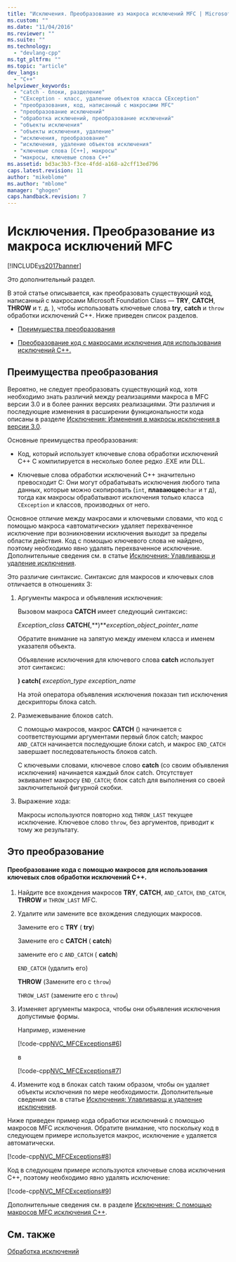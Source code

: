 ```yaml
---
title: "Исключения. Преобразование из макроса исключений MFC | Microsoft Docs"
ms.custom: ""
ms.date: "11/04/2016"
ms.reviewer: ""
ms.suite: ""
ms.technology: 
  - "devlang-cpp"
ms.tgt_pltfrm: ""
ms.topic: "article"
dev_langs: 
  - "C++"
helpviewer_keywords: 
  - "catch - блоки, разделение"
  - "CException - класс, удаление объектов класса CException"
  - "преобразования, код, написанный с макросами MFC"
  - "преобразование исключений"
  - "обработка исключений, преобразование исключений"
  - "объекты исключения"
  - "объекты исключения, удаление"
  - "исключения, преобразование"
  - "исключения, удаление объектов исключения"
  - "ключевые слова [C++], макросы"
  - "макросы, ключевые слова C++"
ms.assetid: bd3ac3b3-f3ce-4fdd-a168-a2cff13ed796
caps.latest.revision: 11
author: "mikeblome"
ms.author: "mblome"
manager: "ghogen"
caps.handback.revision: 7
---
```

# Исключения. Преобразование из макроса исключений MFC
[!INCLUDE[vs2017banner](../assembler/inline/includes/vs2017banner.md)]

Это дополнительный раздел.  
  
 В этой статье описывается, как преобразовать существующий код, написанный с макросами Microsoft Foundation Class — **TRY**, **CATCH**, **THROW** и т. д. \), чтобы использовать ключевые слова **try**, **catch** и `throw` обработки исключений C\+\+.  Ниже приведен список разделов.  
  
-   [Преимущества преобразования](#_core_advantages_of_converting)  
  
-   [Преобразование код с макросами исключения для использования исключений C\+\+.](#_core_doing_the_conversion)  
  
##  <a name="_core_advantages_of_converting"></a> Преимущества преобразования  
 Вероятно, не следует преобразовать существующий код, хотя необходимо знать различий между реализациями макроса в MFC версии 3.0 и в более ранних версиях реализациями.  Эти различия и последующие изменения в расширении функциональности кода описаны в разделе [Исключения: Изменения в макросы исключения в версии 3.0](../mfc/exceptions-changes-to-exception-macros-in-version-3-0.md).  
  
 Основные преимущества преобразования:  
  
-   Код, который использует ключевые слова обработки исключений C\+\+ C компилируется в несколько более редко .EXE или DLL.  
  
-   Ключевые слова обработки исключений C\+\+ значительно превосходит C: Они могут обрабатывать исключения любого типа данных, которые можно скопировать \(`int`, **плавающее**`char` и т д\), тогда как макросы обрабатывают исключения только класса `CException` и классов, производных от него.  
  
 Основное отличие между макросами и ключевыми словами, что код с помощью макроса «автоматически» удаляет перехваченное исключение при возникновении исключения выходит за пределы области действия.  Код с помощью ключевого слова не найдено, поэтому необходимо явно удалять перехваченное исключение.  Дополнительные сведения см. в статье [Исключения: Улавливающ и удаление исключения](../mfc/exceptions-catching-and-deleting-exceptions.md).  
  
 Это различие синтаксис.  Синтаксис для макросов и ключевых слов отличается в отношениях 3:  
  
1.  Аргументы макроса и объявления исключения:  
  
     Вызовом макроса **CATCH** имеет следующий синтаксис:  
  
     *Exception\_class* **CATCH\(**,**\)***exception\_object\_pointer\_name*  
  
     Обратите внимание на запятую между именем класса и именем указателя объекта.  
  
     Объявление исключения для ключевого слова **catch** использует этот синтаксис:  
  
     **\) catch\(** *exception\_type* *exception\_name*  
  
     На этой оператора объявления исключения показан тип исключения дескрипторы блока catch.  
  
2.  Размежевывание блоков catch.  
  
     С помощью макросов, макрос **CATCH** \(\) начинается с соответствующими аргументами первый блок catch; макрос `AND_CATCH` начинается последующие блоки catch, и макрос `END_CATCH` завершает последовательность блоков catch.  
  
     С ключевыми словами, ключевое слово **catch** \(со своим объявления исключения\) начинается каждый блок catch.  Отсутствует эквивалент макросу `END_CATCH`; блок catch для выполнения со своей заключительной фигурной скобки.  
  
3.  Выражение хода:  
  
     Макросы используются повторно ход `THROW_LAST` текущее исключение.  Ключевое слово `throw`, без аргументов, приводит к тому же результату.  
  
##  <a name="_core_doing_the_conversion"></a> Это преобразование  
  
#### Преобразование кода с помощью макросов для использования ключевых слов обработки исключений C\+\+.  
  
1.  Найдите все вхождения макросов **TRY**, **CATCH**, `AND_CATCH`, `END_CATCH`, **THROW** и `THROW_LAST` MFC.  
  
2.  Удалите или замените все вхождения следующих макросов.  
  
     Замените его с **TRY** \( **try**\)  
  
     Замените его с **CATCH** \( **catch**\)  
  
     замените его с `AND_CATCH` \( **catch**\)  
  
     `END_CATCH` \(удалить его\)  
  
     **THROW** \(Замените его с `throw`\)  
  
     `THROW_LAST` \(замените его с `throw`\)  
  
3.  Изменяет аргументы макроса, чтобы они объявления исключения допустимые формы.  
  
     Например, изменение  
  
     [!code-cpp[NVC_MFCExceptions#6](../mfc/codesnippet/CPP/exceptions-converting-from-mfc-exception-macros_1.cpp)]  
  
     в  
  
     [!code-cpp[NVC_MFCExceptions#7](../mfc/codesnippet/CPP/exceptions-converting-from-mfc-exception-macros_2.cpp)]  
  
4.  Измените код в блоках catch таким образом, чтобы он удаляет объекты исключения по мере необходимости.  Дополнительные сведения см. в статье [Исключения: Улавливающ и удаление исключения](../mfc/exceptions-catching-and-deleting-exceptions.md).  
  
 Ниже приведен пример кода обработки исключений с помощью макросов MFC исключения.  Обратите внимание, что поскольку код в следующем примере используется макрос, исключение `e` удаляется автоматически.  
  
 [!code-cpp[NVC_MFCExceptions#8](../mfc/codesnippet/CPP/exceptions-converting-from-mfc-exception-macros_3.cpp)]  
  
 Код в следующем примере используются ключевые слова исключения C\+\+, поэтому необходимо явно удалять исключение:  
  
 [!code-cpp[NVC_MFCExceptions#9](../mfc/codesnippet/CPP/exceptions-converting-from-mfc-exception-macros_4.cpp)]  
  
 Дополнительные сведения см. в разделе [Исключения: С помощью макросов MFC исключения C\+\+](../mfc/exceptions-using-mfc-macros-and-cpp-exceptions.md).  
  
## См. также  
 [Обработка исключений](../mfc/exception-handling-in-mfc.md)